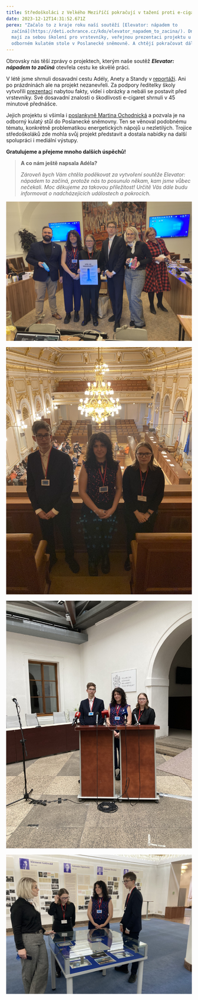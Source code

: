 ```yaml
---
title: Středoškoláci z Velkého Meziříčí pokračují v tažení proti e-cigaretám
date: 2023-12-12T14:31:52.671Z
perex: "Začalo to z kraje roku naší soutěží [Elevator: nápadem to
  začíná](https://deti.ochrance.cz/kdo/elevator_napadem_to_zacina/). Dnes už
  mají za sebou školení pro vrstevníky, veřejnou prezentaci projektu u nás i na
  odborném kulatém stole v Poslanecké sněmovně. A chtějí pokračovat dál."
---
```

Obrovsky nás těší zprávy o projektech, kterým naše soutěž ***Elevator: nápadem to začíná*** otevřela cestu ke skvělé práci. 

V létě jsme shrnuli dosavadní cestu Adély, Anety a Standy v [reportáži](https://deti.ochrance.cz/aktualne/diky_nasi_soutezi_rozjeli_studenti_z_velkeho_mezirici_kampan_proti_e-cigaretam/). Ani po prázdninách ale na projekt nezanevřeli. Za podpory ředitelky školy vytvořili [prezentaci](https://drive.google.com/file/d/17e3YeQH2LQ6J9uOVagjkZeOFyOxGMmxt/view) nabytou fakty, videí i obrázky a nebáli se postavit před vrstevníky. Své dosavadní znalosti o škodlivosti e-cigaret shrnuli v 45 minutové přednášce.

Jejich projektu si všimla i [poslankyně Martina Ochodnická](https://www.facebook.com/lisova.starostka.ochodnicka.poslankyne/) a pozvala je na odborný kulatý stůl do Poslanecké sněmovny. Ten se věnoval podobnému tématu, konkrétně problematikou energetických nápojů u nezletilých. Trojice středoškoláků zde mohla svůj projekt představit a dostala nabídky na další spolupráci i mediální výstupy. 

**Gratulujeme a přejeme mnoho dalších úspěchů!**



> **A co nám ještě napsala Adéla?** 
>
> *Zároveň bych Vám chtěla poděkovat za vytvoření soutěže Elevator: nápadem to začíná, protože nás to posunulo někam, kam jsme vůbec nečekali. Moc děkujeme za takovou příležitost! Určitě Vás dále budu informovat o nadcházejících událostech a pokrocích.*

![Studenti s paní poslankyní během kulatého stolu. ](microsoftteams-image_2_.png)

![Studenti na balkóně sněmovního sálu Poslanecké sněmovny.](microsoftteams-image_13_.png)

![Studenti u řečnického pultu v Poslanecké sněmovně](microsoftteams-image_14_.png)

![Studenti s paní poslankyní na prohlídce Poslanecké sněmovny](microsoftteams-image_16_.png)
